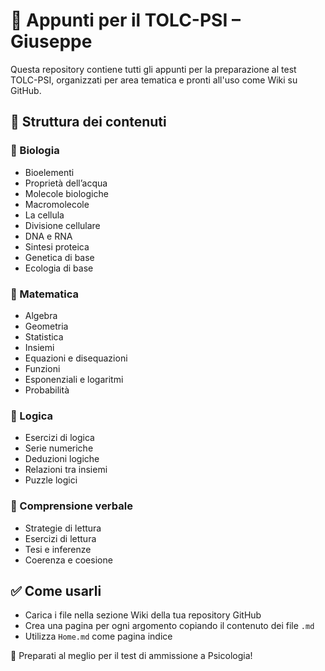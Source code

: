 # 📘 Appunti per il TOLC-PSI – Giuseppe

Questa repository contiene tutti gli appunti per la preparazione al test TOLC-PSI, organizzati per area tematica e pronti all'uso come Wiki su GitHub.

## 📂 Struttura dei contenuti

### 🔬 Biologia
- Bioelementi
- Proprietà dell’acqua
- Molecole biologiche
- Macromolecole
- La cellula
- Divisione cellulare
- DNA e RNA
- Sintesi proteica
- Genetica di base
- Ecologia di base

### 📐 Matematica
- Algebra
- Geometria
- Statistica
- Insiemi
- Equazioni e disequazioni
- Funzioni
- Esponenziali e logaritmi
- Probabilità

### 🧠 Logica
- Esercizi di logica
- Serie numeriche
- Deduzioni logiche
- Relazioni tra insiemi
- Puzzle logici

### 📖 Comprensione verbale
- Strategie di lettura
- Esercizi di lettura
- Tesi e inferenze
- Coerenza e coesione

## ✅ Come usarli
- Carica i file nella sezione Wiki della tua repository GitHub
- Crea una pagina per ogni argomento copiando il contenuto dei file `.md`
- Utilizza `Home.md` come pagina indice

📌 Preparati al meglio per il test di ammissione a Psicologia!
